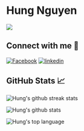 # Hung Nguyen

![](https://komarev.com/ghpvc/?username=hunguet231&color=blueviolet)

## Connect with me 🤝

<a href="https://www.facebook.com/hungnguyen2301" target="_blank"><img align="center" src="https://img.shields.io/badge/Facebook-1877F2?style=for-the-badge&logo=facebook&logoColor=white" alt="Facebook"/></a>
<a href="https://www.linkedin.com/in/hunguet231" target="_blank"><img align="center" src="https://img.shields.io/badge/LinkedIn-0077B5?style=for-the-badge&logo=linkedin&logoColor=white" alt="linkedin"/></a>

## GitHub Stats 📈

![Hung's github streak stats](https://github-readme-streak-stats.herokuapp.com/?user=hunguet231&theme=tokyonight)

![Hung's github stats](https://github-readme-stats.vercel.app/api?username=hunguet231&show_icons=true&locale=en&theme=tokyonight)

![Hung's top language](https://github-readme-stats.vercel.app/api/top-langs?username=hunguet231&count_private=true&show_icons=true&locale=en&layout=compact&theme=tokyonight)
